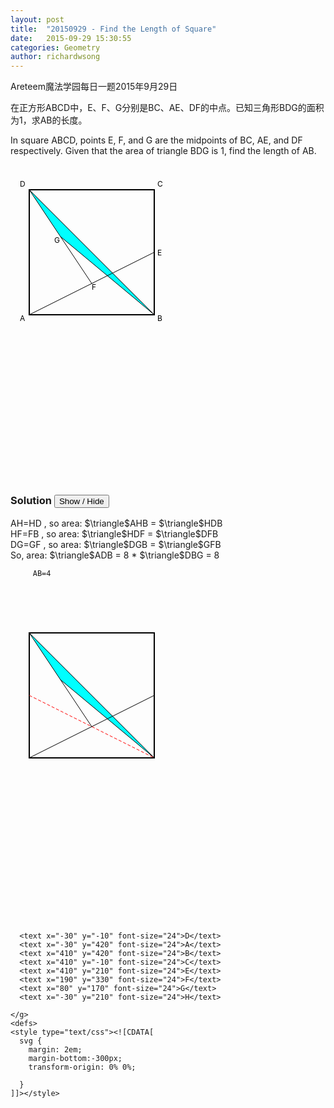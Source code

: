 ```yaml
---
layout: post
title:  "20150929 - Find the Length of Square"
date:   2015-09-29 15:30:55
categories: Geometry 
author: richardwsong
---
```


Areteem魔法学园每日一题2015年9月29日<br>

在正方形ABCD中，E、F、G分别是BC、AE、DF的中点。已知三角形BDG的面积为1，求AB的长度。<br>

In square ABCD, points E, F, and G are the midpoints of BC, AE, and DF respectively. Given that the area of triangle BDG is 1, find the length of AB.

<svg width="600" height="600"  >
   <g transform="translate(30, 40) scale(0.5,0.5)">
      <rect x="0" y="0" width="400" height="400" stroke="black" stroke-width="4" fill="none" />
      <polygon points="0,0 100, 150 400, 400" fill="cyan" />
      <line x1="0" y1="0" x2="400" y2="400" stroke="black" stroke-width="2" />
      <line x1="0" y1="400" x2="400" y2="200" stroke="black" stroke-width="2" />
      <line x1="0" y1="0" x2="200" y2="300" stroke="black" stroke-width="2" />
      <line x1="100" y1="150" x2="400" y2="400" stroke="black" stroke-width="2" />
      <text x="-30" y="-10" font-size="24">D</text>
      <text x="-30" y="420" font-size="24">A</text>
      <text x="410" y="420" font-size="24">B</text>
      <text x="410" y="-10" font-size="24">C</text>
      <text x="410" y="210" font-size="24">E</text>
      <text x="200" y="320" font-size="24">F</text>
      <text x="80" y="170" font-size="24">G</text>
    </g>
  </svg>


### Solution <button>Show / Hide</button>

<solution>
         AH=HD , so area:   $\triangle$AHB = $\triangle$HDB <BR>
         HF=FB , so area:   $\triangle$HDF = $\triangle$DFB <BR>
         DG=GF , so area:   $\triangle$DGB = $\triangle$GFB <BR>
         So, area: $\triangle$ADB = 8 * $\triangle$DBG = 8 <BR>    

         AB=4
<br><br>
<svg width="600" height="600"  >
   <g transform="translate(30, 40) scale(0.5,0.5)">
      <rect x="0" y="0" width="400" height="400" stroke="black" stroke-width="4" fill="none" />
      <polygon points="0,0 100, 150 400, 400" fill="cyan" />
      <line x1="0" y1="0" x2="400" y2="400" stroke="black" stroke-width="2" />
      <line x1="0" y1="400" x2="400" y2="200" stroke="black" stroke-width="2" />
      <line x1="0" y1="0" x2="200" y2="300" stroke="black" stroke-width="2" />
      <line x1="100" y1="150" x2="400" y2="400" stroke="black" stroke-width="2" />
      <line x1="0" y1="200" x2="400" y2="400" stroke="red" stroke-width="2" stroke-dasharray="10, 6"  />

      <text x="-30" y="-10" font-size="24">D</text>
      <text x="-30" y="420" font-size="24">A</text>
      <text x="410" y="420" font-size="24">B</text>
      <text x="410" y="-10" font-size="24">C</text>
      <text x="410" y="210" font-size="24">E</text>
      <text x="190" y="330" font-size="24">F</text>
      <text x="80" y="170" font-size="24">G</text>
      <text x="-30" y="210" font-size="24">H</text>

    </g>
    <defs>
    <style type="text/css"><![CDATA[
      svg {
        margin: 2em;
        margin-bottom:-300px;
        transform-origin: 0% 0%;

      }
    ]]></style>
  </defs>
  </svg>
</solution>

